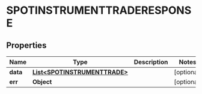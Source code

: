 

# SPOTINSTRUMENTTRADERESPONSE

## Properties

Name | Type | Description | Notes
------------ | ------------- | ------------- | -------------
**data** | [**List&lt;SPOTINSTRUMENTTRADE&gt;**](SPOTINSTRUMENTTRADE.md) |  |  [optional]
**err** | **Object** |  |  [optional]




